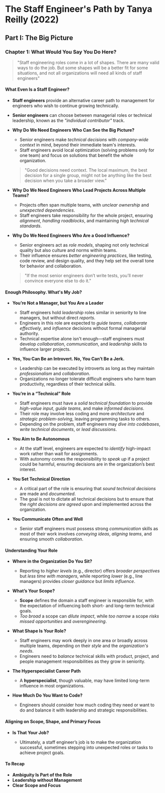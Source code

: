 # The Staff Engineer's Path by Tanya Reilly (2022)

## Part I: The Big Picture

### Chapter 1: What Would You Say You Do Here?

> "Staff engineering roles come in a lot of shapes. There are many valid ways to do the job. But some shapes will be a better fit for some situations, and not all organizations will need all kinds of staff engineers"

#### What Even Is a Staff Engineer?

- **Staff engineers** provide an alternative career path to management for engineers who wish to continue growing technically.
- **Senior engineers** can choose between managerial roles or technical leadership, known as the _"individual contributor"_ track.

- **Why Do We Need Engineers Who Can See the Big Picture?**

  - Senior engineers make _technical decisions_ with _company-wide context_ in mind, beyond their immediate team's interests.
  - Staff engineers avoid local optimization (solving problems only for one team) and focus on solutions that benefit the whole organization.

  > "Good decisions need context. The local maximum, the best decision for a single group, might not be anything like the best decision when you take a broader view."

- **Why Do We Need Engineers Who Lead Projects Across Multiple Teams?**

  - Projects often span multiple teams, with _unclear ownership_ and _unexpected dependencies_.
  - Staff engineers take responsibility for the whole project, ensuring _alignment_, _handling roadblocks_, and maintaining _high technical standards_.

- **Why Do We Need Engineers Who Are a Good Influence?**

  - Senior engineers act as _role models_, shaping not only technical quality but also culture and norms within teams.
  - Their influence ensures _better engineering practices_, like testing, code review, and design quality, and they help set the overall tone for behavior and collaboration.

  > "If the most senior engineers don’t write tests, you’ll never convince everyone else to do it."

#### Enough Philosophy. What's My Job?

- **You’re Not a Manager, but You Are a Leader**

  - Staff engineers hold _leadership_ roles similar in seniority to line managers, but without direct _reports_.
  - Engineers in this role are expected to _guide teams_, _collaborate effectively_, and _influence_ decisions without formal managerial authority.
  - Technical expertise alone isn't enough—staff engineers must develop _collaboration_, _communication_, and _leadership_ skills to influence larger projects.

- **Yes, You Can Be an Introvert. No, You Can’t Be a Jerk.**

  - Leadership can be executed by introverts as long as they maintain _professionalism_ and _collaboration_.
  - Organizations no longer tolerate difficult engineers who harm team productivity, regardless of their technical skills.

- **You’re in a “Technical” Role**

  - Staff engineers must have a _solid technical foundation_ to provide _high-value input_, _guide teams_, and make _informed decisions_.
  - Their role may involve less coding and more _architecture_ and _strategic problem-solving_, leaving programming tasks to others.
  - Depending on the problem, staff engineers may _dive into codebases_, _write technical documents_, or _lead discussions_.

- **You Aim to Be Autonomous**

  - At the staff level, engineers are expected to _identify_ high-impact work rather than wait for assignments.
  - With autonomy comes the responsibility to _speak up_ if a project could be harmful, ensuring decisions are in the organization’s best interest.

- **You Set Technical Direction**

  - A critical part of the role is ensuring that _sound technical decisions_ are made and _documented_.
  - The goal is not to dictate all technical decisions but to ensure that the _right decisions are agreed_ upon and implemented across the organization.

- **You Communicate Often and Well**

  - Senior staff engineers must possess strong _communication_ skills as most of their work involves _conveying ideas_, _aligning teams_, and ensuring smooth _collaboration_.

#### Understanding Your Role

- **Where in the Organization Do You Sit?**

  - Reporting to _higher levels_ (e.g., director) offers _broader perspectives_ but _less time with managers_, while reporting _lower_ (e.g., line managers) provides _closer guidance_ but _limits influence_.

- **What’s Your Scope?**

  - **Scope** defines the domain a staff engineer is responsible for, with the expectation of influencing both short- and long-term technical goals.
  - _Too broad_ a scope can _dilute impact_, while _too narrow_ a scope _risks missed opportunities_ and _overengineering_.

- **What Shape Is Your Role?**

  - Staff engineers may work deeply in one area or broadly across multiple teams, depending on their _style_ and the _organization's needs_.
  - Engineers need to _balance_ technical skills with product, project, and people management responsibilities as they grow in seniority.

- **The Hyperspecialist Career Path**

  - A **hyperspecialist**, though valuable, may have limited long-term influence in most organizations.

- **How Much Do You Want to Code?**

  - Engineers should consider how much coding they need or want to do and balance it with leadership and strategic responsibilities.

#### Aligning on Scope, Shape, and Primary Focus

- **Is That Your Job?**

  - Ultimately, a staff engineer’s job is to make the organization successful, sometimes stepping into unexpected roles or tasks to achieve project goals.

#### To Recap

- **Ambiguity Is Part of the Role**
- **Leadership without Management**
- **Clear Scope and Focus**
